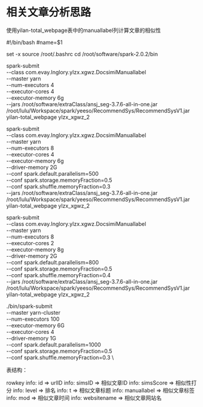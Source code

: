 # 相关文章分析思路

使用yilan-total_webpage表中的manuallabel列计算文章的相似性

 
#!/bin/bash
#name=$1

set -x
source /root/.bashrc
cd /root/software/spark-2.0.2/bin

spark-submit \
--class com.evay.Inglory.ylzx.xgwz.DocsimiManuallabel \
--master yarn \
--num-executors 4 \
--executor-cores 4 \
--executor-memory 6g \
--jars /root/software/extraClass/ansj_seg-3.7.6-all-in-one.jar \
/root/lulu/Workspace/spark/yeeso/RecommendSys/RecommendSysV1.jar \
yilan-total_webpage ylzx_xgwz_2
 

spark-submit \
--class com.evay.Inglory.ylzx.xgwz.DocsimiManuallabel \
--master yarn \
--num-executors 8 \
--executor-cores 4 \
--executor-memory 6g \
--driver-memory 2G \
--conf spark.default.parallelism=500 \
--conf spark.storage.memoryFraction=0.5 \
--conf spark.shuffle.memoryFraction=0.3 \
--jars /root/software/extraClass/ansj_seg-3.7.6-all-in-one.jar \
/root/lulu/Workspace/spark/yeeso/RecommendSys/RecommendSysV1.jar \
yilan-total_webpage ylzx_xgwz_2



spark-submit \
--class com.evay.Inglory.ylzx.xgwz.DocsimiManuallabel \
--master yarn \
--num-executors 8 \
--executor-cores 2 \
--executor-memory 8g \
--driver-memory 2G \
--conf spark.default.parallelism=800 \
--conf spark.storage.memoryFraction=0.5 \
--conf spark.shuffle.memoryFraction=0.4 \
--jars /root/software/extraClass/ansj_seg-3.7.6-all-in-one.jar \
/root/lulu/Workspace/spark/yeeso/RecommendSys/RecommendSysV1.jar \
yilan-total_webpage ylzx_xgwz_2





./bin/spark-submit \
  --master yarn-cluster \
  --num-executors 100 \
  --executor-memory 6G \
  --executor-cores 4 \
  --driver-memory 1G \
  --conf spark.default.parallelism=1000 \
  --conf spark.storage.memoryFraction=0.5 \
  --conf spark.shuffle.memoryFraction=0.3 \



表结构：

rowkey
info: id => urlID
info: simsID => 相似文章ID
info: simsScore => 相似性打分
info: level => 排名
info: t => 相似文章标题
info: manuallabel => 相似文章标签
info: mod => 相似文章时间
info: websitename => 相似文章网站名
